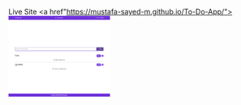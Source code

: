 Live Site
<a href"https://mustafa-sayed-m.github.io/To-Do-App/"><img src="design/live-site.png" alt="Live Site" width="200" /></a>
